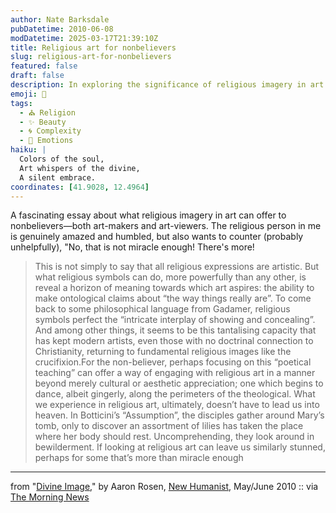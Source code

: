```yaml
---
author: Nate Barksdale
pubDatetime: 2010-06-08
modDatetime: 2025-03-17T21:39:10Z
title: Religious art for nonbelievers
slug: religious-art-for-nonbelievers
featured: false
draft: false
description: In exploring the significance of religious imagery in art for nonbelievers, Aaron Rosen delves into how these symbols reveal deeper truths about existence.
emoji: 🎨
tags:
  - ⛪ Religion
  - ✨ Beauty
  - 🌀 Complexity
  - 👥 Emotions
haiku: |
  Colors of the soul,  
  Art whispers of the divine,  
  A silent embrace.
coordinates: [41.9028, 12.4964]
---
```


A fascinating essay about what religious imagery in art can offer to nonbelievers—both art-makers and art-viewers. The religious person in me is genuinely amazed and humbled, but also wants to counter (probably unhelpfully), "No, that is not miracle enough! There's more!

> This is not simply to say that all religious expressions are artistic. But what religious symbols can do, more powerfully than any other, is reveal a horizon of meaning towards which art aspires: the ability to make ontological claims about “the way things really are”. To come back to some philosophical language from Gadamer, religious symbols perfect the “intricate interplay of showing and concealing”. And among other things, it seems to be this tantalising capacity that has kept modern artists, even those with no doctrinal connection to Christianity, returning to fundamental religious images like the crucifixion.For the non-believer, perhaps focusing on this “poetical teaching” can offer a way of engaging with religious art in a manner beyond merely cultural or aesthetic appreciation; one which begins to dance, albeit gingerly, along the perimeters of the theological. What we experience in religious art, ultimately, doesn’t have to lead us into heaven. In Botticini’s “Assumption”, the disciples gather around Mary’s tomb, only to discover an assortment of lilies has taken the place where her body should rest. Uncomprehending, they look around in bewilderment. If looking at religious art can leave us similarly stunned, perhaps for some that’s more than miracle enough

---

from "[Divine Image](http://newhumanist.org.uk/2289/divine-image)," by Aaron Rosen, [New Humanist](http://newhumanist.org.uk/2289/divine-image), May/June 2010 :: via [The Morning News](http://www.themorningnews.org/archives/headlines/2010/June/07/)
